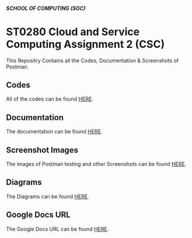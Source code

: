 ##### SCHOOL OF COMPUTING (SOC)

# ST0280 Cloud and Service Computing Assignment 2 (CSC)
This Repositry Contains all the Codes, Documentation & Screenshots of Postman.

## Codes
All of the codes can be found [HERE](https://github.com/edee17/CSC_Assignment_2/tree/CSC_Assignment2_Ver1).

## Documentation
The documentation can be found [HERE](https://github.com/edee17/CSC_Assignment_2/blob/master/CSC_Assignment_2_Documentation_V2.pdf).

## Screenshot Images
The images of Postman testing and other Screenshots can be found [HERE](https://github.com/edee17/CSC_Assignment_2/tree/master/Screenshots).

## Diagrams
The Diagrams can be found [HERE](https://github.com/edee17/CSC_Assignment_2/tree/master/Diagrams).

## Google Docs URL
The Google Docs URL can be found [HERE](https://github.com/edee17/CSC_Assignment_2/blob/master/Github_and_GoogleDocs_Links.txt).
